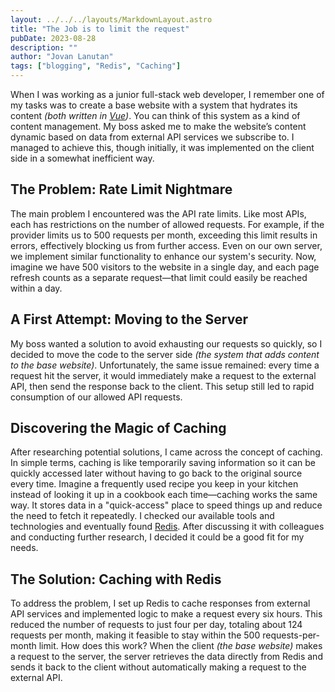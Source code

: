```yaml
---
layout: ../../../layouts/MarkdownLayout.astro
title: "The Job is to limit the request"
pubDate: 2023-08-28
description: ""
author: "Jovan Lanutan"
tags: ["blogging", "Redis", "Caching"]
---
```


When I was working as a junior full-stack web developer, I remember one of my tasks was to create a base website with a system that hydrates its content _(both written in [*Vue*](https://vuejs.org/))_. You can think of this system as a kind of content management. My boss asked me to make the website’s content dynamic based on data from external API services we subscribe to. I managed to achieve this, though initially, it was implemented on the client side in a somewhat inefficient way.

## The Problem: Rate Limit Nightmare

The main problem I encountered was the API rate limits. Like most APIs, each has restrictions on the number of allowed requests. For example, if the provider limits us to 500 requests per month, exceeding this limit results in errors, effectively blocking us from further access. Even on our own server, we implement similar functionality to enhance our system's security. Now, imagine we have 500 visitors to the website in a single day, and each page refresh counts as a separate request—that limit could easily be reached within a day.

## A First Attempt: Moving to the Server

My boss wanted a solution to avoid exhausting our requests so quickly, so I decided to move the code to the server side _(the system that adds content to the base website)_. Unfortunately, the same issue remained: every time a request hit the server, it would immediately make a request to the external API, then send the response back to the client. This setup still led to rapid consumption of our allowed API requests.

## Discovering the Magic of Caching

After researching potential solutions, I came across the concept of caching. In simple terms, caching is like temporarily saving information so it can be quickly accessed later without having to go back to the original source every time. Imagine a frequently used recipe you keep in your kitchen instead of looking it up in a cookbook each time—caching works the same way. It stores data in a "quick-access" place to speed things up and reduce the need to fetch it repeatedly. I checked our available tools and technologies and eventually found [Redis](https://redis.io/). After discussing it with colleagues and conducting further research, I decided it could be a good fit for my needs.

## The Solution: Caching with Redis

To address the problem, I set up Redis to cache responses from external API services and implemented logic to make a request every six hours. This reduced the number of requests to just four per day, totaling about 124 requests per month, making it feasible to stay within the 500 requests-per-month limit. How does this work? When the client _(the base website)_ makes a request to the server, the server retrieves the data directly from Redis and sends it back to the client without automatically making a request to the external API.
